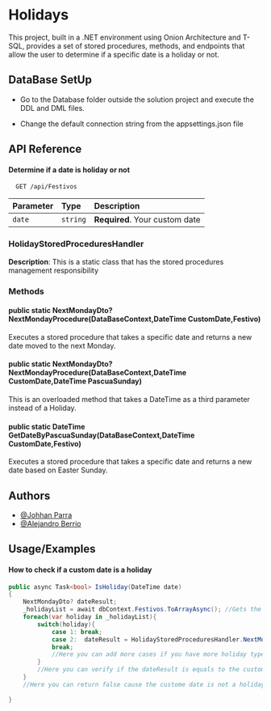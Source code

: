 
# Holidays

This project, built in a .NET environment using Onion Architecture and T-SQL, provides a set of stored procedures, methods, and endpoints that allow the user to determine if a specific date is a holiday or not.

## DataBase SetUp
- Go to the Database folder outside the solution project and execute the DDL and DML files.

- Change the default connection string from the appsettings.json file


## API Reference

#### Determine if a date is holiday or not

```http
  GET /api/Festivos
```

| Parameter | Type     | Description                |
| :-------- | :------- | :------------------------- |
| `date` | `string` | **Required**. Your custom date |

### **HolidayStoredProceduresHandler**
**Description**: This is a static class that has the stored procedures management responsibility
### Methods
####  public static NextMondayDto? **NextMondayProcedure**(DataBaseContext,DateTime CustomDate,Festivo)
Executes a stored procedure that takes a specific date and returns a new date moved to the next Monday.
####  public static NextMondayDto? **NextMondayProcedure**(DataBaseContext,DateTime CustomDate,DateTime PascuaSunday)
This is an overloaded method that takes a DateTime as a third parameter instead of a Holiday.
####  public static DateTime **GetDateByPascuaSunday**(DataBaseContext,DateTime CustomDate,Festivo)
Executes a stored procedure that takes a specific date and returns a new date based on Easter Sunday.

## Authors

- [@Johhan Parra](https://github.com/MagicExist)
- [@Alejandro Berrio](https://github.com/target-id)
## Usage/Examples

#### How to check if a custom date is a holiday
```c#
public async Task<bool> IsHoliday(DateTime date)
{
    NextMondayDto? dateResult;
    _holidayList = await dbContext.Festivos.ToArrayAsync(); //Gets the holiday table from the data base
    foreach(var holiday in _holidayList){
        switch(holiday){
            case 1: break;
            case 2:  dateResult = HolidayStoredProceduresHandler.NextMondayProcedure(_ctx,date,holiDay)
            break;
            //Here you can add more cases if you have more holiday types to handle
        }
        //Here you can verify if the dateResult is equals to the custom date, return true and break the loop
    }
    //Here you can return false cause the custome date is not a holiday 
        
}
```

